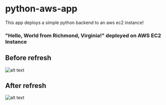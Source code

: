 # python-aws-app

This app deploys a simple python backend to an aws ec2 instance!

### "Hello, World from Richmond, Virginia!" deployed on AWS EC2 Instance

## Before refresh

![alt text](<public/Screenshot 2025-06-10 at 11.39.12 AM.png>)

## After refresh

![alt text](<public/Screenshot 2025-06-10 at 11.39.21 AM.png>)